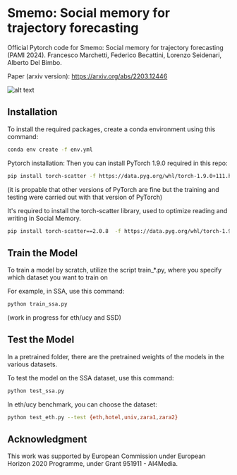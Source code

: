 # Smemo: Social memory for trajectory forecasting
Official Pytorch code for Smemo: Social memory for trajectory forecasting (PAMI 2024).
Francesco Marchetti, Federico Becattini, Lorenzo Seidenari, Alberto Del Bimbo.

Paper (arxiv version): https://arxiv.org/abs/2203.12446


![alt text]([http://url/to/img.png](https://github.com/Marchetz/SMEMO_trajectory_forecasting/smemo_figure.png))

## Installation
To install the required packages, create a conda environment using this command: 
```bash
conda env create -f env.yml
```

Pytorch installation:
Then you can install PyTorch 1.9.0 required in this repo:
```bash
pip install torch-scatter -f https://data.pyg.org/whl/torch-1.9.0+111.html
```
(it is propable that other versions of PyTorch are fine but the training and testing were carried out with that version of PyTorch)

It's required to install the torch-scatter library, used to optimize reading and writing in Social Memory.
```bash
pip install torch-scatter==2.0.8  -f https://data.pyg.org/whl/torch-1.9.0+111.html
```

## Train the Model
To train a model by scratch, utilize the script train_*.py, where you specify which dataset you want to train on

For example, in SSA, use this command:
```bash
python train_ssa.py
```

(work in progress for eth/ucy and SSD)

## Test the Model
In a pretrained folder, there are the pretrained weights of the models in the various datasets.

To test the model on the SSA dataset, use this command:
```bash
python test_ssa.py
```

In eth/ucy benchmark, you can choose the dataset:

```bash
python test_eth.py --test {eth,hotel,univ,zara1,zara2}
```


## Acknowledgment
This work was supported by European Commission under European Horizon 2020 Programme, under Grant 951911 - AI4Media.
